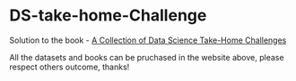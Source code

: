 # DS-take-home-Challenge

Solution to the book - [A Collection of Data Science Take-Home Challenges](https://datamasked.com)

All the datasets and books can be pruchased in the website above, please respect others outcome, thanks!
